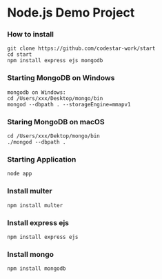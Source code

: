 # Node.js Demo Project


### How to install
```
git clone https://github.com/codestar-work/start
cd start
npm install express ejs mongodb
```

### Starting MongoDB on Windows
```
mongodb on Windows:
cd /Users/xxx/Desktop/mongo/bin
mongod --dbpath . --storageEngine=mmapv1
```

### Staring MongoDB on macOS
```
cd /Users/xxx/Dektop/mongo/bin
./mongod --dbpath .
```

### Starting Application
```
node app
```


### Install multer
```
npm install multer
```

### Install express ejs
```
npm install express ejs
```

### Install mongo
```
npm install mongodb
```